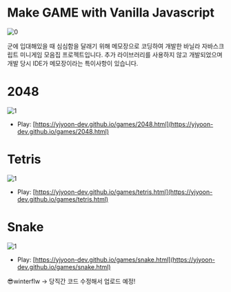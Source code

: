 # Make GAME with Vanilla Javascript

![0](/readme/game.png)

군에 입대해있을 때 심심함을 달래기 위해 메모장으로 코딩하여 개발한 바닐라 자바스크립트 미니게임 모음집 프로젝트입니다. 추가 라이브러리를 사용하지 않고 개발되었으며 개발 당시 IDE가 메모장이라는 특이사항이 있습니다.

# 2048

![1](/readme/ex_2048.png)

- Play: [https://yjyoon-dev.github.io/games/2048.html](https://yjyoon-dev.github.io/games/2048.html)

# Tetris

![1](/readme/ex_tetris.png)

- Play: [https://yjyoon-dev.github.io/games/tetris.html](https://yjyoon-dev.github.io/games/tetris.html)

# Snake

![1](/readme/ex_snake.png)

- Play: [https://yjyoon-dev.github.io/games/snake.html](https://yjyoon-dev.github.io/games/snake.html)

😎winterflw -> 당직간 코드 수정해서 업로드 예정!